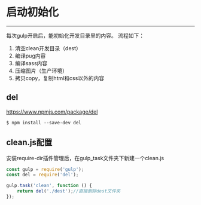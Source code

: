 # 启动初始化
---

每次gulp开启后，能初始化开发目录里的内容。
流程如下：
1. 清空clean开发目录（dest）
2. 编译pug内容
3. 编译sass内容
4. 压缩图片（生产环境）
5. 拷贝copy，复制html和css以外的内容

## del

https://www.npmjs.com/package/del

```
$ npm install --save-dev del
```

## clean.js配置

安装require-dir插件管理后，在gulp_task文件夹下新建一个clean.js

```js
const gulp = require('gulp');
const del = require('del');

gulp.task('clean', function () {
    return del('./dest');//直接删除dest文件夹
});
```
